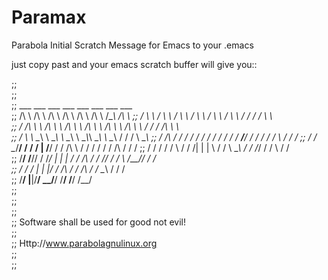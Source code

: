 Paramax
=======

Parabola Initial Scratch Message for Emacs to your .emacs

just copy past and your emacs scratch buffer will give you::

;;                                                                      
;;                                                                     
;;         ___     ___     ___     ___     ___     ___     ___    ___   
;;        /\  \   /\  \   /\  \   /\  \   /\  \   /\  \   /\__\  /\  \ 
;;       /  \  \ /  \  \ /  \  \ /  \  \ /  \  \ /  \  \ / /  / /  \  \   
;;      / /\ \  \ /\ \  \ /\ \  \ /\ \  \ /\ \  \ /\ \  \ /  / / /\ \  \  
;;     /  \ \ \__\  \ \__\\ \ \__\  \ \__\\_\ \__\  \ \__\  / / /  \ \__\ 
;;    / /\ \/ /  /  / /  / \/ /  /  / /  /  __/__/  / /  / / /  \  / /  / 
;;   / /  \__/__/ \/ /  / |  /__/ \/ /  /\ \  \/   / /  / / / /\ \/ /  / 
;;  / /  /  / /  \  /  / /| |  | \  /  /  \ \__\  / /  /_/ / /  \  /  /  
;;  \/__/   \/__// /  /_/ | |  | / /  /\  / /  /\/ /  /  \ \/__// /  /   
;;              / /  /    | |  |/ /  /\ \/ /  /\  /  / \__\    / /  /    
;;              \/__/      \|__|\/__/  \__/__/  \/__/ \/__/    \/__/     
;;                                                                       
;;                                                                       
;;                                                                       
;;         Software shall be used for good not evil!                     
;;                                                                       
;;                     Http://www.parabolagnulinux.org                   
;;                                                                                                                                                 
;;                                                                                                                                                 